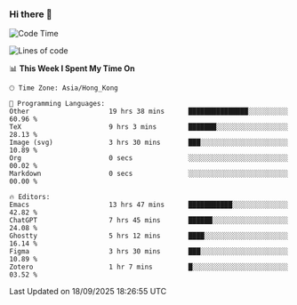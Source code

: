### Hi there 👋

<!--
**nicehiro/nicehiro** is a ✨ _special_ ✨ repository because its `README.md` (this file) appears on your GitHub profile.

Here are some ideas to get you started:

- 🔭 I’m currently working on ...
- 🌱 I’m currently learning ...
- 👯 I’m looking to collaborate on ...
- 🤔 I’m looking for help with ...
- 💬 Ask me about ...
- 📫 How to reach me: ...
- 😄 Pronouns: ...
- ⚡ Fun fact: ...
-->

<!--START_SECTION:waka-->
![Code Time](http://img.shields.io/badge/Code%20Time-1%2C037%20hrs%2023%20mins-blue)

![Lines of code](https://img.shields.io/badge/From%20Hello%20World%20I%27ve%20Written-1.9%20million%20lines%20of%20code-blue)

📊 **This Week I Spent My Time On** 

```text
🕑︎ Time Zone: Asia/Hong_Kong

💬 Programming Languages: 
Other                    19 hrs 38 mins      ███████████████░░░░░░░░░░   60.96 % 
TeX                      9 hrs 3 mins        ███████░░░░░░░░░░░░░░░░░░   28.13 % 
Image (svg)              3 hrs 30 mins       ███░░░░░░░░░░░░░░░░░░░░░░   10.89 % 
Org                      0 secs              ░░░░░░░░░░░░░░░░░░░░░░░░░   00.02 % 
Markdown                 0 secs              ░░░░░░░░░░░░░░░░░░░░░░░░░   00.00 % 

🔥 Editors: 
Emacs                    13 hrs 47 mins      ███████████░░░░░░░░░░░░░░   42.82 % 
ChatGPT                  7 hrs 45 mins       ██████░░░░░░░░░░░░░░░░░░░   24.08 % 
Ghostty                  5 hrs 12 mins       ████░░░░░░░░░░░░░░░░░░░░░   16.14 % 
Figma                    3 hrs 30 mins       ███░░░░░░░░░░░░░░░░░░░░░░   10.89 % 
Zotero                   1 hr 7 mins         █░░░░░░░░░░░░░░░░░░░░░░░░   03.52 % 
```


 Last Updated on 18/09/2025 18:26:55 UTC
<!--END_SECTION:waka-->
